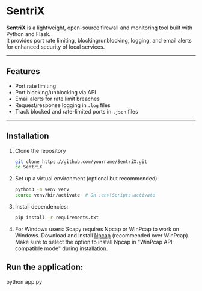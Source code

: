 # SentriX

**SentriX** is a lightweight, open-source firewall and monitoring tool built with Python and Flask.  
It provides port rate limiting, blocking/unblocking, logging, and email alerts for enhanced security of local services.

---

## Features
- Port rate limiting
- Port blocking/unblocking via API
- Email alerts for rate limit breaches
- Request/response logging in `.log` files
- Track blocked and rate-limited ports in `.json` files

---

## Installation

1. Clone the repository
   ```bash
   git clone https://github.com/yourname/SentriX.git
   cd SentriX

2. Set up a virtual environment (optional but recommended):
   ```bash
   python3 -m venv venv
   source venv/bin/activate  # On :env\Scripts\activate

3. Install dependencies:
   ```bash
   pip install -r requirements.txt

4. For Windows users:
    Scapy requires Npcap or WinPcap to work on Windows.
    Download and install [Npcap](https://npcap.com/)   (recommended over WinPcap). Make sure to select the option to install Npcap in "WinPcap API-compatible mode" during installation.

## Run the application:
   python app.py
